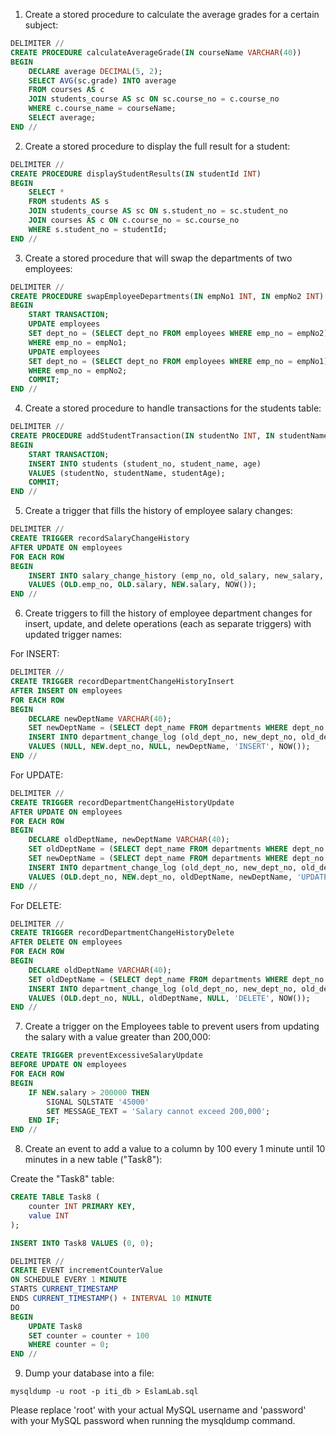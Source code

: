 
1. Create a stored procedure to calculate the average grades for a certain subject:

```sql
DELIMITER //
CREATE PROCEDURE calculateAverageGrade(IN courseName VARCHAR(40))
BEGIN
    DECLARE average DECIMAL(5, 2);
    SELECT AVG(sc.grade) INTO average
    FROM courses AS c
    JOIN students_course AS sc ON sc.course_no = c.course_no
    WHERE c.course_name = courseName;
    SELECT average;
END //
```

2. Create a stored procedure to display the full result for a student:

```sql
DELIMITER //
CREATE PROCEDURE displayStudentResults(IN studentId INT)
BEGIN
    SELECT *
    FROM students AS s
    JOIN students_course AS sc ON s.student_no = sc.student_no
    JOIN courses AS c ON c.course_no = sc.course_no
    WHERE s.student_no = studentId;
END //
```

3. Create a stored procedure that will swap the departments of two employees:

```sql
DELIMITER //
CREATE PROCEDURE swapEmployeeDepartments(IN empNo1 INT, IN empNo2 INT)
BEGIN
    START TRANSACTION;
    UPDATE employees
    SET dept_no = (SELECT dept_no FROM employees WHERE emp_no = empNo2)
    WHERE emp_no = empNo1;
    UPDATE employees
    SET dept_no = (SELECT dept_no FROM employees WHERE emp_no = empNo1)
    WHERE emp_no = empNo2;
    COMMIT;
END //
```

4. Create a stored procedure to handle transactions for the students table:

```sql
DELIMITER //
CREATE PROCEDURE addStudentTransaction(IN studentNo INT, IN studentName VARCHAR(40), IN studentAge INT)
BEGIN
    START TRANSACTION;
    INSERT INTO students (student_no, student_name, age)
    VALUES (studentNo, studentName, studentAge);
    COMMIT;
END //
```

5. Create a trigger that fills the history of employee salary changes:

```sql
DELIMITER //
CREATE TRIGGER recordSalaryChangeHistory
AFTER UPDATE ON employees
FOR EACH ROW
BEGIN
    INSERT INTO salary_change_history (emp_no, old_salary, new_salary, change_date)
    VALUES (OLD.emp_no, OLD.salary, NEW.salary, NOW());
END //
```

6. Create triggers to fill the history of employee department changes for insert, update, and delete operations (each as separate triggers) with updated trigger names:

For INSERT:

```sql
DELIMITER //
CREATE TRIGGER recordDepartmentChangeHistoryInsert
AFTER INSERT ON employees
FOR EACH ROW
BEGIN
    DECLARE newDeptName VARCHAR(40);
    SET newDeptName = (SELECT dept_name FROM departments WHERE dept_no = NEW.dept_no);
    INSERT INTO department_change_log (old_dept_no, new_dept_no, old_dept_name, new_dept_name, operation, change_date)
    VALUES (NULL, NEW.dept_no, NULL, newDeptName, 'INSERT', NOW());
END //
```

For UPDATE:

```sql
DELIMITER //
CREATE TRIGGER recordDepartmentChangeHistoryUpdate
AFTER UPDATE ON employees
FOR EACH ROW
BEGIN
    DECLARE oldDeptName, newDeptName VARCHAR(40);
    SET oldDeptName = (SELECT dept_name FROM departments WHERE dept_no = OLD.dept_no);
    SET newDeptName = (SELECT dept_name FROM departments WHERE dept_no = NEW.dept_no);
    INSERT INTO department_change_log (old_dept_no, new_dept_no, old_dept_name, new_dept_name, operation, change_date)
    VALUES (OLD.dept_no, NEW.dept_no, oldDeptName, newDeptName, 'UPDATE', NOW());
END //
```

For DELETE:

```sql
DELIMITER //
CREATE TRIGGER recordDepartmentChangeHistoryDelete
AFTER DELETE ON employees
FOR EACH ROW
BEGIN
    DECLARE oldDeptName VARCHAR(40);
    SET oldDeptName = (SELECT dept_name FROM departments WHERE dept_no = OLD.dept_no);
    INSERT INTO department_change_log (old_dept_no, new_dept_no, old_dept_name, new_dept_name, operation, change_date)
    VALUES (OLD.dept_no, NULL, oldDeptName, NULL, 'DELETE', NOW());
END //
```

7. Create a trigger on the Employees table to prevent users from updating the salary with a value greater than 200,000:

```sql
CREATE TRIGGER preventExcessiveSalaryUpdate
BEFORE UPDATE ON employees
FOR EACH ROW
BEGIN
    IF NEW.salary > 200000 THEN
        SIGNAL SQLSTATE '45000'
        SET MESSAGE_TEXT = 'Salary cannot exceed 200,000';
    END IF;
END //
```

8. Create an event to add a value to a column by 100 every 1 minute until 10 minutes in a new table ("Task8"):

Create the "Task8" table:

```sql
CREATE TABLE Task8 (
    counter INT PRIMARY KEY,
    value INT
);

INSERT INTO Task8 VALUES (0, 0);

DELIMITER //
CREATE EVENT incrementCounterValue
ON SCHEDULE EVERY 1 MINUTE
STARTS CURRENT_TIMESTAMP
ENDS CURRENT_TIMESTAMP() + INTERVAL 10 MINUTE
DO
BEGIN
    UPDATE Task8
    SET counter = counter + 100
    WHERE counter = 0;
END //
```

9. Dump your database into a file:

```shell
mysqldump -u root -p iti_db > EslamLab.sql
```

Please replace 'root' with your actual MySQL username and 'password' with your MySQL password when running the mysqldump command.